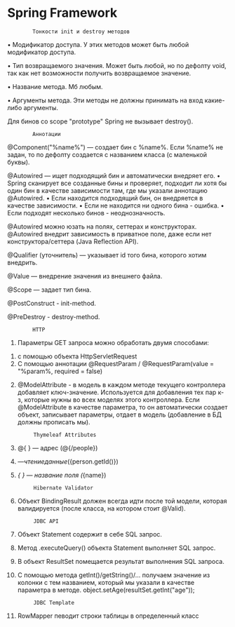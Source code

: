# Spring Framework

			Тонкости init и destroy методов 
• Модификатор доступа.
У этих методов может быть любой модификатор доступа.

• Тип возвращаемого значения.
Может быть любой, но по дефолту void, так как нет возможности получить возвращаемое значение.

• Название метода.
Мб любым.

• Аргументы метода.
Эти методы не должны принимать на вход какие-либо аргументы.


Для бинов со scope "prototype" Spring не вызывает destroy(). 



			Аннотации
@Component("%name%") — создает бин с %name%. Если %name% не задан, то по дефолту создается с названием класса (с маленькой буквы).

@Autowired — ищет подходящий бин и автоматически внедряет его.
• Spring сканирует все созданные бины и проверяет, подходит ли хотя бы один бин в качестве зависимости там, где мы указали аннотацию @Autowired.
• Если находится подходящий бин, он внедряется в качестве зависимости.
• Если не находится ни одного бина - ошибка.
• Если подходят несколько бинов - неоднозначность.

@Autowired можно юзать на полях, сеттерах и конструкторах.
@Autowired внедрит зависимость в приватное поле, даже если нет конструктора/сеттера (Java Reflection API).

@Qualifier (уточнитель) — указывает id того бина, которого хотим внедрить.

@Value — внедрение значения из внешнего файла.

@Scope — задает тип бина.

@PostConstruct - init-method.

@PreDestroy - destroy-method.




			HTTP
1. Параметры GET запроса можно обработать двумя способами: 
1) с помощью объекта HttpServletRequest 
2) С помощью аннотации @RequestParam / @RequestParam(value = "%param%, required = false)

2. @ModelAttribute - в модель в каждом методе текущего контроллера добавляет ключ-значение. Используется для добавления тех пар к-з, которые нужны во всех моделях этого контроллера.
Если @ModelAttribute в качестве параметра, то он автоматически создает объект, записывает параметры, отдает в модель (добавление в БД должны прописать мы).

			Thymeleaf Attributes
1. @{ } — адрес (@{/people})
2. ${ } — чтение данные (${person.getId()})
3. *{ } — название поля (*{name})



			Hibernate Validator
1. Объект BindingResult должен всегда идти после той модели, которая валидируется (после класса, на котором стоит @Valid). 



			JDBC API
1. Объект Statement содержит в себе SQL запрос.
2. Метод .executeQuery() объекта Statement выполняет SQL запрос. 
3. В объект ResultSet помещается результат выполнения SQL запроса.
4. С помощью метода getInt()/getString()/... получаем значение из колонки с тем названием, который мы указали в качестве параметра в методе.
object.setAge(resultSet.getInt("age"));	



			JDBC Template
1. RowMapper певодит строки таблицы в определенный класс
